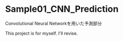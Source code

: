# Sample01_CNN_Prediction
Convolutional Neural Networkを用いた予測部分


This project is for myself. I'll revise.
